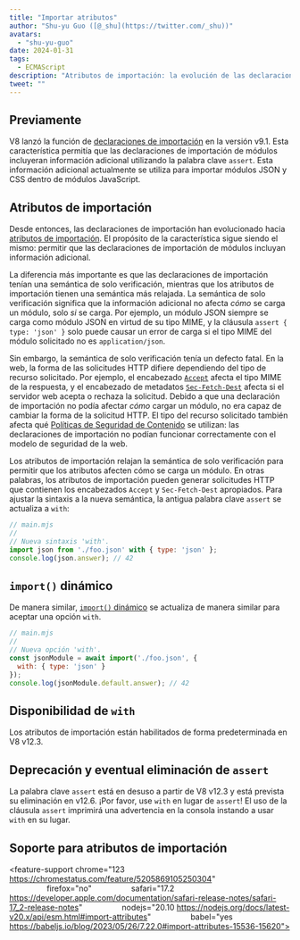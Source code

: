 ```yaml
---
title: "Importar atributos"
author: "Shu-yu Guo ([@_shu](https://twitter.com/_shu))"
avatars: 
  - "shu-yu-guo"
date: 2024-01-31
tags: 
  - ECMAScript
description: "Atributos de importación: la evolución de las declaraciones de importación"
tweet: ""
---
```


## Previamente

V8 lanzó la función de [declaraciones de importación](https://chromestatus.com/feature/5765269513306112) en la versión v9.1. Esta característica permitía que las declaraciones de importación de módulos incluyeran información adicional utilizando la palabra clave `assert`. Esta información adicional actualmente se utiliza para importar módulos JSON y CSS dentro de módulos JavaScript.

<!--truncate-->
## Atributos de importación

Desde entonces, las declaraciones de importación han evolucionado hacia [atributos de importación](https://github.com/tc39/proposal-import-attributes). El propósito de la característica sigue siendo el mismo: permitir que las declaraciones de importación de módulos incluyan información adicional.

La diferencia más importante es que las declaraciones de importación tenían una semántica de solo verificación, mientras que los atributos de importación tienen una semántica más relajada. La semántica de solo verificación significa que la información adicional no afecta _cómo_ se carga un módulo, solo _si_ se carga. Por ejemplo, un módulo JSON siempre se carga como módulo JSON en virtud de su tipo MIME, y la cláusula `assert { type: 'json' }` solo puede causar un error de carga si el tipo MIME del módulo solicitado no es `application/json`.

Sin embargo, la semántica de solo verificación tenía un defecto fatal. En la web, la forma de las solicitudes HTTP difiere dependiendo del tipo de recurso solicitado. Por ejemplo, el encabezado [`Accept`](https://developer.mozilla.org/en-US/docs/Web/HTTP/Headers/Accept) afecta el tipo MIME de la respuesta, y el encabezado de metadatos [`Sec-Fetch-Dest`](https://web.dev/articles/fetch-metadata) afecta si el servidor web acepta o rechaza la solicitud. Debido a que una declaración de importación no podía afectar _cómo_ cargar un módulo, no era capaz de cambiar la forma de la solicitud HTTP. El tipo del recurso solicitado también afecta qué [Políticas de Seguridad de Contenido](https://developer.mozilla.org/en-US/docs/Web/HTTP/CSP) se utilizan: las declaraciones de importación no podían funcionar correctamente con el modelo de seguridad de la web.

Los atributos de importación relajan la semántica de solo verificación para permitir que los atributos afecten cómo se carga un módulo. En otras palabras, los atributos de importación pueden generar solicitudes HTTP que contienen los encabezados `Accept` y `Sec-Fetch-Dest` apropiados. Para ajustar la sintaxis a la nueva semántica, la antigua palabra clave `assert` se actualiza a `with`:

```javascript
// main.mjs
//
// Nueva sintaxis 'with'.
import json from './foo.json' with { type: 'json' };
console.log(json.answer); // 42
```

## `import()` dinámico

De manera similar, [`import()` dinámico](https://v8.dev/features/dynamic-import#dynamic) se actualiza de manera similar para aceptar una opción `with`.

```javascript
// main.mjs
//
// Nueva opción 'with'.
const jsonModule = await import('./foo.json', {
  with: { type: 'json' }
});
console.log(jsonModule.default.answer); // 42
```

## Disponibilidad de `with`

Los atributos de importación están habilitados de forma predeterminada en V8 v12.3.

## Deprecación y eventual eliminación de `assert`

La palabra clave `assert` está en desuso a partir de V8 v12.3 y está prevista su eliminación en v12.6. ¡Por favor, use `with` en lugar de `assert`! El uso de la cláusula `assert` imprimirá una advertencia en la consola instando a usar `with` en su lugar.

## Soporte para atributos de importación

<feature-support chrome="123 https://chromestatus.com/feature/5205869105250304"
                 firefox="no"
                 safari="17.2 https://developer.apple.com/documentation/safari-release-notes/safari-17_2-release-notes"
                 nodejs="20.10 https://nodejs.org/docs/latest-v20.x/api/esm.html#import-attributes"
                 babel="yes https://babeljs.io/blog/2023/05/26/7.22.0#import-attributes-15536-15620"></feature-support>
